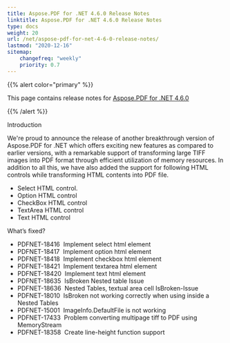 ```yaml
---
title: Aspose.PDF for .NET 4.6.0 Release Notes
linktitle: Aspose.PDF for .NET 4.6.0 Release Notes
type: docs
weight: 20
url: /net/aspose-pdf-for-net-4-6-0-release-notes/
lastmod: "2020-12-16"
sitemap:
    changefreq: "weekly"
    priority: 0.7
---
```


{{% alert color="primary" %}} 

This page contains release notes for [Aspose.PDF for .NET 4.6.0](http://www.aspose.com/downloads/pdf/net/new-releases/aspose.pdf-for-.net-4.6.0/)

{{% /alert %}} 

Introduction

We're proud to announce the release of another breakthrough version of Aspose.PDF for .NET which offers exciting new features as compared to earlier versions, with a remarkable support of transforming large TIFF images into PDF format through efficient utilization of memory resources. In addition to all this, we have also added the support for following HTML controls while transforming HTML contents into PDF file.

- Select HTML control.
- Option HTML control
- CheckBox HTML control
- TextArea HTML control
- Text HTML control

What’s fixed?

- PDFNET-18416  Implement select html element
- PDFNET-18417  Implement option html element
- PDFNET-18418  Implement checkbox html element
- PDFNET-18421  Implement textarea html element
- PDFNET-18420  Implement text html element
- PDFNET-18635  IsBroken Nested table Issue
- PDFNET-18636  Nested Tables, textual area cell IsBroken-Issue
- PDFNET-18010  IsBroken not working correctly when using inside a Nested Tables
- PDFNET-15001  ImageInfo.DefaultFile is not working
- PDFNET-17433  Problem converting multipage tiff to PDF using MemoryStream
- PDFNET-18358  Create line-height function support
